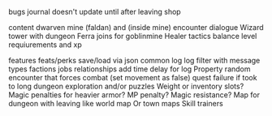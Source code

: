 bugs
journal doesn't update until after leaving shop

content
dwarven mine (faldan) and (inside mine) encounter dialogue
Wizard tower with dungeon 
Ferra joins for goblinmine
Healer tactics 
balance level requiurements and xp

features
feats/perks
save/load via json
common log
log filter with message types
factions
jobs
relationships
add time delay for log
Property
random encounter that forces combat (set movement as false)
quest failure if took to long
dungeon exploration and/or puzzles
Weight or inventory slots?
Magic penalties for heavier armor? MP penalty?
Magic resistance?
Map for dungeon with leaving like world map
Or town maps
Skill trainers 
